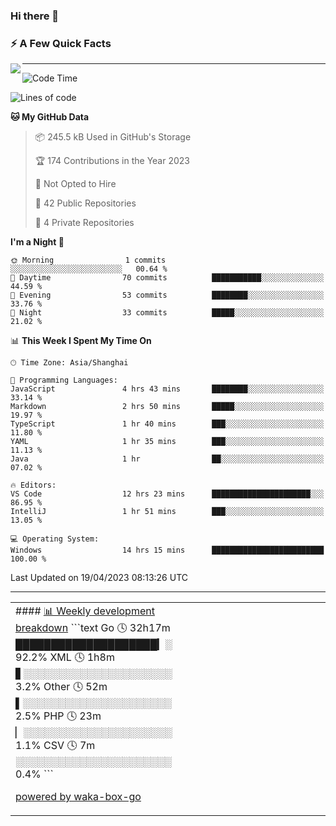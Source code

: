 ### Hi there 👋

<!--
**imnxg/imnxg** is a ✨ _special_ ✨ repository because its `README.md` (this file) appears on your GitHub profile.

Here are some ideas to get you started:

- 🔭 I’m currently working on ...
- 🌱 I’m currently learning ...
- 👯 I’m looking to collaborate on ...
- 🤔 I’m looking for help with ...
- 💬 Ask me about ...
- 📫 How to reach me: ...
- 😄 Pronouns: ...
- ⚡ Fun fact: ...
-->

### ⚡️ A Few Quick Facts

<img align="left" src="https://github-readme-stats-i.vercel.app/api?username=imnxg&show_icons=true&icon_color=1573B3&hide_title=true&text_color=718096&bg_color=00000000&hide_border=true"/>

<!-- <ul>
    <li> 🌱 I’m currently learning Go、Docker、Kubernetes.</li>
    <li> 👯 I’m looking to collaborate on anything open source.</li>
    <li> 📝 I regulary write articles on <a href="https://dmego.cn">https://dmego.cn</a>.</li>
    <li> ⚡ Fun fact: I ❤️ 😻.</li>
</ul> -->

---
<!--START_SECTION:waka-->
![Code Time](http://img.shields.io/badge/Code%20Time-12%20hrs%2028%20mins-blue)

![Lines of code](https://img.shields.io/badge/From%20Hello%20World%20I%27ve%20Written-107.2%20thousand%20lines%20of%20code-blue)

**🐱 My GitHub Data** 

> 📦 245.5 kB Used in GitHub's Storage 
 > 
> 🏆 174 Contributions in the Year 2023
 > 
> 🚫 Not Opted to Hire
 > 
> 📜 42 Public Repositories 
 > 
> 🔑 4 Private Repositories 
 > 
**I'm a Night 🦉** 

```text
🌞 Morning                1 commits           ░░░░░░░░░░░░░░░░░░░░░░░░░   00.64 % 
🌆 Daytime                70 commits          ███████████░░░░░░░░░░░░░░   44.59 % 
🌃 Evening                53 commits          ████████░░░░░░░░░░░░░░░░░   33.76 % 
🌙 Night                  33 commits          █████░░░░░░░░░░░░░░░░░░░░   21.02 % 
```


📊 **This Week I Spent My Time On** 

```text
🕑︎ Time Zone: Asia/Shanghai

💬 Programming Languages: 
JavaScript               4 hrs 43 mins       ████████░░░░░░░░░░░░░░░░░   33.14 % 
Markdown                 2 hrs 50 mins       █████░░░░░░░░░░░░░░░░░░░░   19.97 % 
TypeScript               1 hr 40 mins        ███░░░░░░░░░░░░░░░░░░░░░░   11.80 % 
YAML                     1 hr 35 mins        ███░░░░░░░░░░░░░░░░░░░░░░   11.13 % 
Java                     1 hr                ██░░░░░░░░░░░░░░░░░░░░░░░   07.02 % 

🔥 Editors: 
VS Code                  12 hrs 23 mins      ██████████████████████░░░   86.95 % 
IntelliJ                 1 hr 51 mins        ███░░░░░░░░░░░░░░░░░░░░░░   13.05 % 

💻 Operating System: 
Windows                  14 hrs 15 mins      █████████████████████████   100.00 % 
```


 Last Updated on 19/04/2023 08:13:26 UTC
<!--END_SECTION:waka-->

---

<table>
<tr>
<td valign="top" width="50%">
<!-- waka-box start -->
#### <a href="https://gist.github.com/9bc7025496e478f439b9cd43eba989a4" target="_blank">📊 Weekly development breakdown</a>
```text
Go              🕓 32h17m ████████████████████▎░ 92.2%
XML             🕓 1h8m   ▋░░░░░░░░░░░░░░░░░░░░░  3.2%
Other           🕓 52m    ▌░░░░░░░░░░░░░░░░░░░░░  2.5%
PHP             🕓 23m    ▏░░░░░░░░░░░░░░░░░░░░░  1.1%
CSV             🕓 7m     ░░░░░░░░░░░░░░░░░░░░░░  0.4%
```
<!-- Powered by https://github.com/YouEclipse/waka-box-go . -->
<!-- waka-box end -->

[powered by waka-box-go](https://github.com/YouEclipse/waka-box-go)

</td>
<td valign="top" width="50%">

